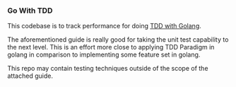 ### Go With TDD
This codebase is to track performance for doing
 [TDD with Golang](https://quii.gitbook.io/learn-go-with-tests/).

The aforementioned guide is really good for taking the unit test capability to the next level. This is an effort more close to applying TDD Paradigm in golang in comparison to implementing some feature set in golang.

This repo may contain testing techniques outside of the scope of the attached guide.